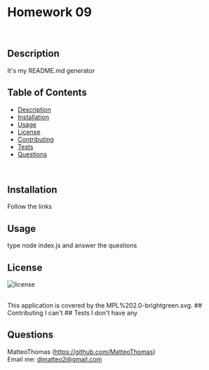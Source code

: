 
  <h1>Homework 09</h1><br />

  ## Description
  It's my README.md generator
  ## Table of Contents
  - [Description](#description)
  - [Installation](#installation)
  - [Usage](#usage)
  - [License](#license)
  - [Contributing](#contributing)
  - [Tests](#tests)
  - [Questions](#questions)
  <br />
  
  ## Installation
  Follow the links
  ## Usage
  type node index.js and answer the questions
  ## License
  ![license](https://img.shields.io/badge/License-MPL%202.0-brightgreen.svg)

  <br />
  This application is covered by the MPL%202.0-brightgreen.svg. 
  ## Contributing
  I can't
  ## Tests
  I don't have any <br />

  ## Questions
  MatteoThomas (https://github.com/MatteoThomas)<br />
  Email me: djmatteo2@gmail.com<br /><br />
      